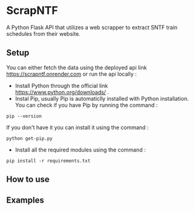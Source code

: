 # ScrapNTF
A Python Flask API that utilizes a web scrapper to extract SNTF train schedules from their website.

## Setup
You can either fetch the data using the deployed api link https://scrapntf.onrender.com or run the api locally :
  * Install Python through the official link https://www.python.org/downloads/ .
  * Instal Pip, usually Pip is automaticlly installed with Python installation.
    You can check if you have Pip by running the command :
  ```
  pip --version
  ```
If you don't have it you can install it using the command :
  ```
  python get-pip.py
  ```
  *  Install all the required modules using the command :
  ```
  pip install -r requirements.txt
  ```

## How to use


## Examples
